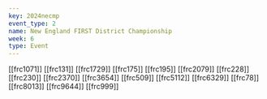 ```yaml
---
key: 2024necmp
event_type: 2
name: New England FIRST District Championship
week: 6
type: Event
---
```

[[frc1071]]
[[frc131]]
[[frc1729]]
[[frc175]]
[[frc195]]
[[frc2079]]
[[frc228]]
[[frc230]]
[[frc2370]]
[[frc3654]]
[[frc509]]
[[frc5112]]
[[frc6329]]
[[frc78]]
[[frc8013]]
[[frc9644]]
[[frc999]]
